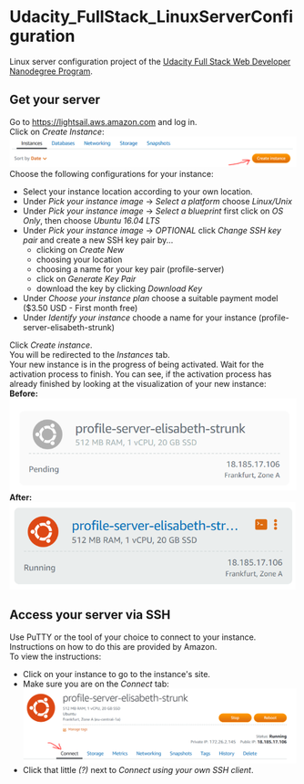 # Udacity_FullStack_LinuxServerConfiguration
Linux server configuration project of the [Udacity Full Stack Web Developer Nanodegree Program](https://www.udacity.com/course/full-stack-web-developer-nanodegree--nd004).<br>

## Get your server
Go to https://lightsail.aws.amazon.com and log in.<br>
Click on *Create Instance*:<br>
<kbd><img src="readme_images/create-instance.png" width=550></kbd><br>
Choose the following configurations for your instance:

* Select your instance location according to your own location.
* Under *Pick your instance image* -> *Select a platform* choose *Linux/Unix*
* Under *Pick your instance image* -> *Select a blueprint* first click on *OS Only*, then choose *Ubuntu 16.04 LTS*
* Under *Pick your instance image* -> *OPTIONAL* click *Change SSH key pair* and create a new SSH key pair by...
    * clicking on *Create New*
    * choosing your location
    * choosing a name for your key pair (profile-server)
    * click on *Generate Key Pair*
    * download the key by clicking *Download Key*
* Under *Choose your instance plan* choose a suitable payment model ($3.50 USD - First month free)
* Under *Identify your instance* choode a name for your instance (profile-server-elisabeth-strunk)

Click *Create instance*.<br>
You will be redirected to the *Instances* tab.<br>
Your new instance is in the progress of being activated. Wait for the activation process to finish. You can see, if the activation process has already finished by looking at the visualization of your new instance:<br>
**Before:**<br>
<kbd><img src="readme_images/instance-activation-pending.png" width=550></kbd><br>
**After:**<br>
<kbd><img src="readme_images/instance-running.png" width=550></kbd><br>

## Access your server via SSH
Use PuTTY or the tool of your choice to connect to your instance. Instructions on how to do this are provided by Amazon.<br>
To view the instructions:

* Click on your instance to go to the instance's site.
* Make sure you are on the *Connect* tab:<br>
<kbd><img src="readme_images/instance-site.png" width=550></kbd>
* Click that little *(?)* next to *Connect using your own SSH client*.


